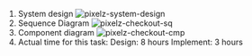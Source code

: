 1. System design
   ![pixelz-system-design](https://github.com/user-attachments/assets/cd86e388-3c3b-45ca-ae36-b5b105506ebf)
2. Sequence Diagram
  ![pixelz-checkout-sq](https://github.com/user-attachments/assets/ca9d94ea-6877-4f82-89b1-c49abba5c49c)
3. Component diagram
![pixelz-checkout-cmp](https://github.com/user-attachments/assets/4b86ae0b-e54b-4109-9e01-f24f07cc97c4)
4. Actual time for this task:
   Design: 8 hours
   Implement: 3 hours


